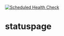 [![Scheduled Health Check](https://github.com/cybernobie/statuspage/actions/workflows/health-check.yml/badge.svg?branch=main)](https://github.com/cybernobie/statuspage/actions/workflows/health-check.yml)
# statuspage
